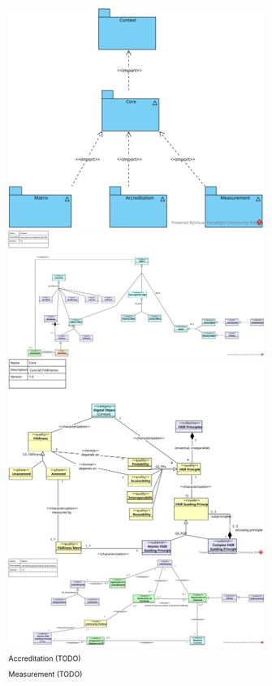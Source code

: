 ![Structure](https://github.com/go-fair-ins/GO-FAIR-Ontology/blob/master/Diagrams/Structure.svg)
![Context](https://github.com/go-fair-ins/GO-FAIR-Ontology/blob/master/Diagrams/Context.svg)
![Core](https://github.com/go-fair-ins/GO-FAIR-Ontology/blob/master/Diagrams/Core.svg)
![Matrix](https://github.com/go-fair-ins/GO-FAIR-Ontology/blob/master/Diagrams/Matrix.svg)

Accreditation (TODO)

Measurement (TODO)
